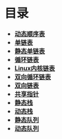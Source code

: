 
# 目录

* **[动态顺序表](动态顺序表.md)**
* **[单链表](单链表.md)** 
* **[静态单链表](静态单链表.md)**
* **[循环链表](循环链表.md)** 
* **[Linux内核链表](Linux内核链表.md)**
* **[双向循环链表](双向循环链表.md)**
* **[双向链表](双向链表.md)**
* **[共享指针](共享指针.md)**
* **[静态栈](静态栈.md)**
* **[动态栈](动态栈.md)**
* **[静态队列](静态队列.md)**
* **[动态队列](动态队列.md)**